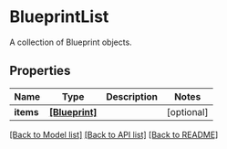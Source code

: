 # BlueprintList

A collection of Blueprint objects.
## Properties
Name | Type | Description | Notes
------------ | ------------- | ------------- | -------------
**items** | [**[Blueprint]**](Blueprint.md) |  | [optional] 

[[Back to Model list]](../README.md#documentation-for-models) [[Back to API list]](../README.md#documentation-for-api-endpoints) [[Back to README]](../README.md)


